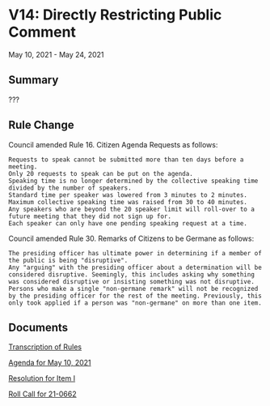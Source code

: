 # V14: Directly Restricting Public Comment

May 10, 2021 - May 24, 2021 

## Summary

???

## Rule Change

 Council amended Rule 16. Citizen Agenda Requests as follows:

    Requests to speak cannot be submitted more than ten days before a meeting.
    Only 20 requests to speak can be put on the agenda.
    Speaking time is no longer determined by the collective speaking time divided by the number of speakers.
    Standard time per speaker was lowered from 3 minutes to 2 minutes.
    Maximum collective speaking time was raised from 30 to 40 minutes.
    Any speakers who are beyond the 20 speaker limit will roll-over to a future meeting that they did not sign up for.
    Each speaker can only have one pending speaking request at a time. 

Council amended Rule 30. Remarks of Citizens to be Germane as follows:

    The presiding officer has ultimate power in determining if a member of the public is being "disruptive".
    Any "arguing" with the presiding officer about a determination will be considered disruptive. Seemingly, this includes asking why something was considered disruptive or insisting something was not disruptive.
    Persons who make a single "non-germane remark" will not be recognized by the presiding officer for the rest of the meeting. Previously, this only took applied if a person was "non-germane" on more than one item. 
    
## Documents

[Transcription of Rules](./transcription.md)

[Agenda for May 10, 2021](./agenda.pdf)

[Resolution for Item I](./resolution.pdf)

[Roll Call for 21-0662](./roll_call.pdf)

